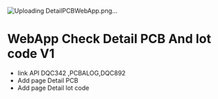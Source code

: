 
![Uploading DetailPCBWebApp.png…]()

# WebApp Check Detail PCB And lot code V1
* link API DQC342 ,PCBALOG,DQC892
* Add page Detail PCB
* Add page Detail lot code
   
